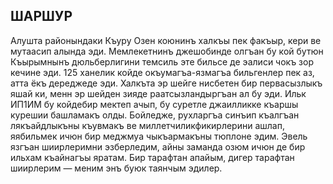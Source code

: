 ## ШАРШУР

Алушта районындаки Къуру Озен коюнинъ халкъы пек факъыр, кери ве мутаасип алында эди.
Мемлекетнинъ джешобинде олгъан бу кой бутюн Къырымнынъ дюльберлигини темсиль эте бильсе де эалиси чокъ зор кечине эди.
125 ханелик койде окъумагъа-язмагъа бильгенлер пек аз, атта ёкъ дереджеде эди.
Халкъта эр шейге нисбетен бир первасызлыкъ яшай ки, менн эр шейден зияде раатсызландыргъан ал бу эди.
Ильк ИП1ИМ бу койдебир мектеп ачып, бу суретле джаилликке къаршы курешии башламакъ олды.
Бойледже, рухларгъа синъип къалгъан лякъайдлыкъны къувмакъ ве миллетчиликфикирлерини ашлап, яябильмек ичюн бир меджмуа чыкъармакъны тюплоне эдим.
Эвель язгъан шиирлеримни эзберледим, айны заманда озюм ичюн де бир ильхам къайнагъы яратам.
Бир тарафтан апайым, дигер тарафтан шиирлерим — меним энъ буюк таянчым эдилер.
